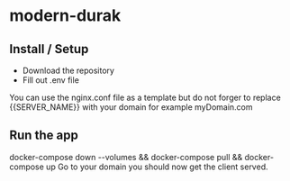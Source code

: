 # modern-durak

## Install / Setup
- Download the repository
- Fill out .env file

You can use the nginx.conf file as a template but do not forger to replace {{SERVER_NAME}} with your domain for example myDomain.com

## Run the app
docker-compose down --volumes  && docker-compose pull  && docker-compose up
Go to your domain you should now get the client served.

